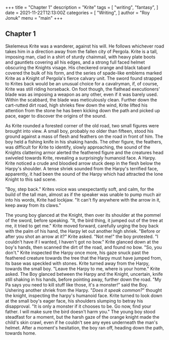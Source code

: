 +++
title = "Chapter 1"
description = "Krite"
tags = [
    "writing",
    "fantasy",
]
date = 2021-11-22T12:13:00Z
categories = [
    "Writing",
]
author = "Roy Jonuk"
menu = "main"
+++

## Chapter 1

Skelemeus Krite was a wanderer, against his will. He follows whichever road takes him in a direction away from the fallen city of Pergola. Krite is a tall, imposing man, clad in a shirt of sturdy chainmail, with heavy plate boots and gauntlets covering all his edges, and a strong full faced helmet obscuring the Knights visage. His checkered orange and black tabard covered the bulk of his form, and the series of spade-like emblems marked Krite as a Knight of Pergola's fierce calvary unit. The sword found strapped to Krites back would be an unusual choice for a cavalryman, if, of course, Krite was still riding horseback. On foot though, the flathead executioners' blade was as imposing a weapon as any other, even if it was barely used. Within the scabbard, the blade was meticulously clean. 	Further down the cart-rutted dirt road, high shrieks flew down the wind, Krite lifted his attention from the stone he has been kicking down the path and picked up pace, eager to discover the origins of the sound. 

As Krite rounded a forested corner of the old road, two small figures were brought into view. A small boy, probably no older than fifteen, stood his ground against a mass of flesh and feathers on the road in front of him. The boy held a fishing knife in his shaking hands. The other figure, the feathers, was difficult for Krite to identify, slowly approaching, the sound of the Knights clattering armor alerted the feathered figure and the creatures head swiveled towards Krite, revealing a surprisingly humanoid face. A Harpy. Krite noticed a crude and bloodied arrow stuck deep in the flesh below the Harpy's shoulder. A tense shriek sounded from the Harpy's terrified face, apparently, it had been the sound of the Harpy which had attracted the lone Knight to this sad scene.

"Boy, step back." Krites voice was unexpectantly soft, and calm, for the build of the tall man, almost as if the speaker was unable to pump much air into his words, Krite had lockjaw. "It can't fly anywhere with the arrow in it, keep away from its claws."

The young boy glanced at the Knight, then over its shoulder at the pommel of the sword, before speaking. "It, the bird thing, it jumped out of the tree at me, it tried to get me." 
Krite moved forward, carefully urging the boy back with the palm of his hand, the Harpy let out another high shriek. "Before or after you shot an arrow at it?" Krite asked.
"Not me!" the boy protested. "I couldn't have if I wanted, I haven't got no bow."
Krite glanced down at the boy's hands, then scanned the dirt of the road, and found no bow. "So, you don't." Krite inspected the Harpy once more, his gaze snuck past the feathered creature towards the tree that the Harpy must have jumped from, its base was speckled with stones. Krite turned away from the Harpy, towards the small boy. "Leave the Harpy to me, where is your home." Krite asked.
The Boy glanced between the Harpy and the Knight, uncertain, knife still shaking in his hands, before pointing away, further down the road. "My Pa says you need to kill stuff like those, it's a monster!" said the Boy. Ushering another shriek from the Harpy.
"*Does it speak common?*" thought the knight, inspecting the harpy's humanoid face. 
Krite turned to look down at the small boy's eager face, his shoulders slumping to betray his disapproval. "It is only a monster if it chooses to be. Go now, find your father. I will make sure the bird doesn't harm you."
The young boy stood steadfast for a moment, but the harsh gaze of the orange knight made the child's skin crawl, even if he couldn't see any eyes underneath the man's helmet. After a moment's hesitation, the boy ran off, heading down the path, towards home.


